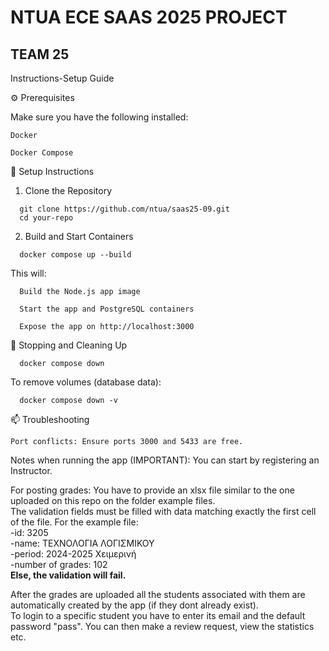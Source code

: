 # NTUA ECE SAAS 2025 PROJECT

## TEAM 25

Instructions-Setup Guide

⚙️ Prerequisites

Make sure you have the following installed:

    Docker

    Docker Compose

🔧 Setup Instructions
  1. Clone the Repository

  ```
    git clone https://github.com/ntua/saas25-09.git  
    cd your-repo
  ```
  
  2. Build and Start Containers
  ```
    docker compose up --build
  ```
  This will:
  
      Build the Node.js app image
  
      Start the app and PostgreSQL containers
  
      Expose the app on http://localhost:3000

🧼 Stopping and Cleaning Up
```
  docker compose down
```
To remove volumes (database data):
```
  docker compose down -v
```
📫 Troubleshooting

    Port conflicts: Ensure ports 3000 and 5433 are free.


Notes when running the app (IMPORTANT):
You can start by registering an Instructor.  

For posting grades:
You have to provide an xlsx file similar to the one uploaded on this repo on the folder example files.  
The validation fields must be filled with data matching exactly the first cell of the file. For the example file:  
  -id: 3205  
  -name: ΤΕΧΝΟΛΟΓΙΑ ΛΟΓΙΣΜΙΚΟΥ  
  -period: 2024-2025 Χειμερινή  
  -number of grades: 102  
**Else, the validation will fail.**

After the grades are uploaded all the students associated with them are automatically created by the app (if they dont already exist).    
To login to a specific student you have to enter its email and the default password "pass".
You can then make a review request, view the statistics etc.
    
